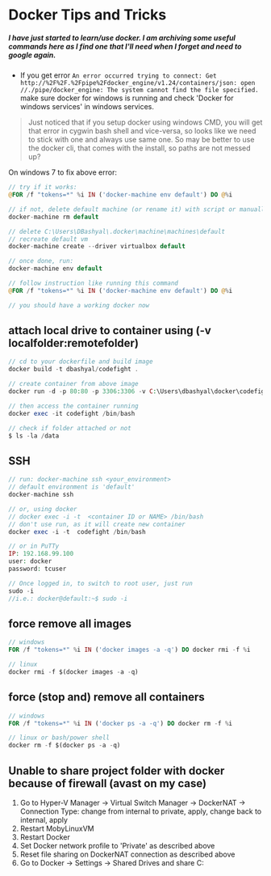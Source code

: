 # Docker Tips and Tricks
##### I have just started to learn/use docker. I am archiving some useful commands here as I find one that I'll need when I forget and need to google again.

* If you get error `An error occurred trying to connect: Get http://%2F%2F.%2Fpipe%2Fdocker_engine/v1.24/containers/json: open //./pipe/docker_engine: The system cannot find the file specified.` make sure docker for windows is running and check 'Docker for windows services' in windows services. 

> Just noticed that if you setup docker using windows CMD, you will get that error in cygwin bash shell and vice-versa, so looks like we need to stick with one and always use same one. So may be better to use the docker cli, that comes with the install, so paths are not messed up?

On windows 7 to fix above error: 
```php
// try if it works:
@FOR /f "tokens=*" %i IN ('docker-machine env default') DO @%i

// if not, delete default machine (or rename it) with script or manually
docker-machine rm default

// delete C:\Users\DBashyal\.docker\machine\machines\default
// recreate default vm
docker-machine create --driver virtualbox default

// once done, run:
docker-machine env default

// follow instruction like running this command
@FOR /f "tokens=*" %i IN ('docker-machine env default') DO @%i

// you should have a working docker now
```

## attach local drive to container using (-v localfolder:remotefolder)
```php
// cd to your dockerfile and build image
docker build -t dbashyal/codefight .

// create container from above image
docker run -d -p 80:80 -p 3306:3306 -v C:\Users\dbashyal\docker\codefight:/app --name codefight dbashyal/codefight

// then access the container running
docker exec -it codefight /bin/bash

// check if folder attached or not
$ ls -la /data
```

## SSH
```php
// run: docker-machine ssh <your_environment>
// default environment is 'default'
docker-machine ssh

// or, using docker
// docker exec -i -t  <container ID or NAME> /bin/bash
// don't use run, as it will create new container
docker exec -i -t  codefight /bin/bash

// or in PuTTy
IP: 192.168.99.100
user: docker
password: tcuser

// Once logged in, to switch to root user, just run
sudo -i
//i.e.: docker@default:~$ sudo -i
```

## force remove all images
```php
// windows
FOR /f "tokens=*" %i IN ('docker images -a -q') DO docker rmi -f %i

// linux
docker rmi -f $(docker images -a -q)
```

## force (stop and) remove all containers
```php
// windows 
FOR /f "tokens=*" %i IN ('docker ps -a -q') DO docker rm -f %i

// linux or bash/power shell
docker rm -f $(docker ps -a -q)
```

## Unable to share project folder with docker because of firewall (avast on my case)
1. Go to Hyper-V Manager -> Virtual Switch Manager -> DockerNAT -> Connection Type: change from internal to private, apply, change back to internal, apply
2. Restart MobyLinuxVM
3. Restart Docker
4. Set Docker network profile to 'Private' as described above
5. Reset file sharing on DockerNAT connection as described above
6. Go to Docker -> Settings -> Shared Drives and share C:


